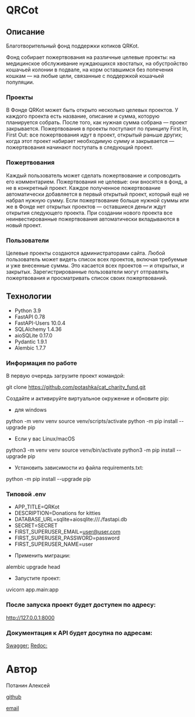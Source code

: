 # QRCot

## Описание

Благотворительный фонд поддержки котиков QRKot.

Фонд собирает пожертвования на различные целевые проекты: на медицинское обслуживание нуждающихся хвостатых, на обустройство кошачьей колонии в подвале, на корм оставшимся без попечения кошкам — на любые цели, связанные с поддержкой кошачьей популяции.

### Проекты

В Фонде QRKot может быть открыто несколько целевых проектов. У каждого проекта есть название, описание и сумма, которую планируется собрать. После того, как нужная сумма собрана — проект закрывается.
Пожертвования в проекты поступают по принципу First In, First Out: все пожертвования идут в проект, открытый раньше других; когда этот проект набирает необходимую сумму и закрывается — пожертвования начинают поступать в следующий проект.

### Пожертвования

Каждый пользователь может сделать пожертвование и сопроводить его комментарием. Пожертвования не целевые: они вносятся в фонд, а не в конкретный проект. Каждое полученное пожертвование автоматически добавляется в первый открытый проект, который ещё не набрал нужную сумму. Если пожертвование больше нужной суммы или же в Фонде нет открытых проектов — оставшиеся деньги ждут открытия следующего проекта. При создании нового проекта все неинвестированные пожертвования автоматически вкладываются в новый проект.

### Пользователи

Целевые проекты создаются администраторами сайта. 
Любой пользователь может видеть список всех проектов, включая требуемые и уже внесенные суммы. Это касается всех проектов — и открытых, и закрытых.
Зарегистрированные пользователи могут отправлять пожертвования и просматривать список своих пожертвований.

## Технологии

- Python 3.9
- FastAPI 0.78
- FastAPI-Users 10.0.4
- SQLAlchemy 1.4.36
- aioSQLite 0.17.0
- Pydantic 1.9.1
- Alembic 1.7.7


### Информация по работе

В первую очередь загрузите проект командой:

git clone https://github.com/potashka/cat_charity_fund.git

Создайте и активируйте виртуальное окружение и обновите pip:

* для windows

python -m venv venv
source venv/scripts/activate
python -m pip install --upgrade pip

* Если у вас Linux/macOS

python3 -m venv venv
source venv/bin/activate
python3 -m pip install --upgrade pip

* Установить зависимости из файла requirements.txt:

python -m pip install --upgrade pip

### Типовой .env

- APP_TITLE=QRKot
- DESCRIPTION=Donations for kitties
- DATABASE_URL=sqlite+aiosqlite:///./fastapi.db
- SECRET=SECRET
- FIRST_SUPERUSER_EMAIL=user@user.com
- FIRST_SUPERUSER_PASSWORD=password
- FIRST_SUPERUSER_NAME=user


* Применить миграции:

alembic upgrade head

* Запустите проект:

uvicorn app.main:app

### После запуска проект будет доступен по адресу: 

http://127.0.0.1:8000

### Документация к API будет досупна по адресам:

[Swagger:](http://127.0.0.1:8000/docs)
[Redoc:](http://127.0.0.1:8000/redoc)

# Автор

Потанин Алексей

[github](https://github.com/potashka)

[email](avpotanin@gmail.com)